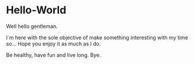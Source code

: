 # Hello-World
Well hello gentleman.

I´m here with the sole objective of make something interesting with my time so...
Hope you enjoy it as much as I do.

Be healthy, have fun and live long.
Bye.

